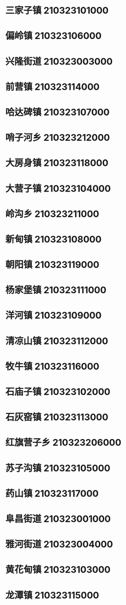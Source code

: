 # 三家子镇 210323101000
# 偏岭镇 210323106000
# 兴隆街道 210323003000
# 前营镇 210323114000
# 哈达碑镇 210323107000
# 哨子河乡 210323212000
# 大房身镇 210323118000
# 大营子镇 210323104000
# 岭沟乡 210323211000
# 新甸镇 210323108000
# 朝阳镇 210323119000
# 杨家堡镇 210323111000
# 洋河镇 210323109000
# 清凉山镇 210323112000
# 牧牛镇 210323116000
# 石庙子镇 210323102000
# 石灰窑镇 210323113000
# 红旗营子乡 210323206000
# 苏子沟镇 210323105000
# 药山镇 210323117000
# 阜昌街道 210323001000
# 雅河街道 210323004000
# 黄花甸镇 210323103000
# 龙潭镇 210323115000
